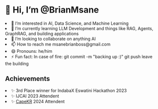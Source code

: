 <h1> 👋 Hi, I’m @BrianMsane </h1>

<li> 👀 I’m interested in AI, Data Science, and Machine Learning
<li> 🌱 I’m currently learning LLM Development and things like RAG, Agents, GraphRAG, and building applications
<li> 💞️ I’m looking to collaborate on anything AI
<li> 📫 How to reach me msanebrianboss@gmail.com
<li> 😄 Pronouns: he/him
<li> ⚡ Fun fact: In case of fire: git commit -m "backing up :)" git push leave the building

  
<h2>Achievements</h2>
<li> ✨ 3rd Place winner for IndabaX Eswatini Hackathon 2023
<li> ✨ IJCAI 2023 Attendent
<li> ✨ <a href=''>CapeKR</a> 2024 Attendent
<!---
BrianMsane/BrianMsane is a ✨ special ✨ repository because its `README.md` (this file) appears on your GitHub profile.
You can click the Preview link to take a look at your changes.
--->
